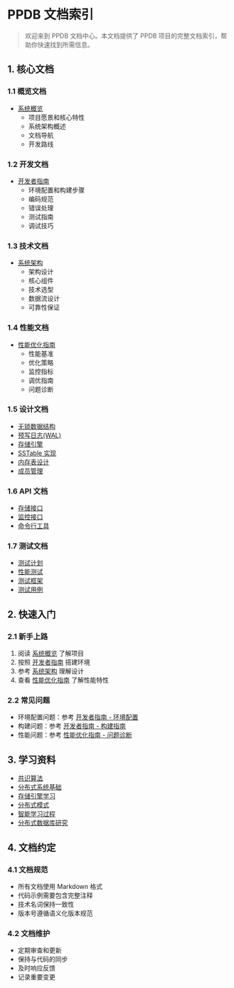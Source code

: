 # PPDB 文档索引

> 欢迎来到 PPDB 文档中心。本文档提供了 PPDB 项目的完整文档索引，帮助你快速找到所需信息。

## 1. 核心文档

### 1.1 概览文档
- [系统概览](overview/OVERVIEW.md)
  * 项目愿景和核心特性
  * 系统架构概述
  * 文档导航
  * 开发路线

### 1.2 开发文档
- [开发者指南](overview/DEVELOPER_GUIDE.md)
  * 环境配置和构建步骤
  * 编码规范
  * 错误处理
  * 测试指南
  * 调试技巧

### 1.3 技术文档
- [系统架构](overview/ARCHITECTURE.md)
  * 架构设计
  * 核心组件
  * 技术选型
  * 数据流设计
  * 可靠性保证

### 1.4 性能文档
- [性能优化指南](overview/PERFORMANCE_GUIDE.md)
  * 性能基准
  * 优化策略
  * 监控指标
  * 调优指南
  * 问题诊断

### 1.5 设计文档
- [无锁数据结构](design/lockfree.md)
- [预写日志(WAL)](design/wal.md)
- [存储引擎](design/storage.md)
- [SSTable 实现](design/sstable.md)
- [内存表设计](design/memtable.md)
- [成员管理](design/membership.md)

### 1.6 API 文档
- [存储接口](api/STORAGE.md)
- [监控接口](api/MONITOR.md)
- [命令行工具](api/CLI.md)

### 1.7 测试文档
- [测试计划](test/PLAN.md)
- [性能测试](test/PERFORMANCE.md)
- [测试框架](test/FRAMEWORK.md)
- [测试用例](test/CASES.md)

## 2. 快速入门

### 2.1 新手上路
1. 阅读 [系统概览](overview/OVERVIEW.md) 了解项目
2. 按照 [开发者指南](overview/DEVELOPER_GUIDE.md) 搭建环境
3. 参考 [系统架构](overview/ARCHITECTURE.md) 理解设计
4. 查看 [性能优化指南](overview/PERFORMANCE_GUIDE.md) 了解性能特性

### 2.2 常见问题
- 环境配置问题：参考 [开发者指南 - 环境配置](overview/DEVELOPER_GUIDE.md#2-环境配置)
- 构建问题：参考 [开发者指南 - 构建指南](overview/DEVELOPER_GUIDE.md#3-构建指南)
- 性能问题：参考 [性能优化指南 - 问题诊断](overview/PERFORMANCE_GUIDE.md#5-性能问题诊断)

## 3. 学习资料
- [共识算法](learn/consensus.md)
- [分布式系统基础](learn/distributed.md)
- [存储引擎学习](learn/storage_engine_study.md)
- [分布式模式](learn/distributed_patterns.md)
- [智能学习过程](learn/intelligent_learning_process.md)
- [分布式数据库研究](learn/distributed_db_study.md)

## 4. 文档约定

### 4.1 文档规范
- 所有文档使用 Markdown 格式
- 代码示例需要包含完整注释
- 技术名词保持一致性
- 版本号遵循语义化版本规范

### 4.2 文档维护
- 定期审查和更新
- 保持与代码的同步
- 及时响应反馈
- 记录重要变更
